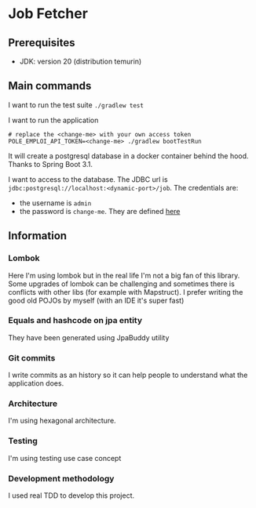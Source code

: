 # Job Fetcher

## Prerequisites

- JDK: version 20 (distribution temurin)

## Main commands

I want to run the test suite
`./gradlew test`

I want to run the application
```shell
# replace the <change-me> with your own access token
POLE_EMPLOI_API_TOKEN=<change-me> ./gradlew bootTestRun
```
It will create a postgresql database in a docker container behind the hood. Thanks to Spring Boot 3.1.

I want to access to the database. The JDBC url is `jdbc:postgresql://localhost:<dynamic-port>/job`. The credentials are:
- the username is `admin`
- the password is `change-me`.
They are defined [here](TODO)

## Information

### Lombok

Here I'm using lombok but in the real life I'm not a big fan of this library. Some upgrades of lombok can be challenging and sometimes there is conflicts with other libs (for example with Mapstruct). I prefer writing the good old POJOs by myself (with an IDE it's super fast)

### Equals and hashcode on jpa entity

They have been generated using JpaBuddy utility

### Git commits

I write commits as an history so it can help people to understand what the application does.

### Architecture

I'm using hexagonal architecture.

### Testing

I'm using testing use case concept

### Development methodology

I used real TDD to develop this project.

